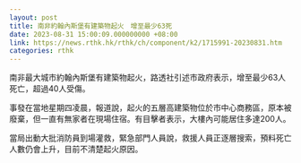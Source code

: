 ```yaml
---
layout: post
title: 南非約翰內斯堡有建築物起火　增至最少63死
date: 2023-08-31 15:00:09.000000000 +08:00
link: https://news.rthk.hk/rthk/ch/component/k2/1715991-20230831.htm
categories: rthk
---
```


南非最大城市約翰內斯堡有建築物起火，路透社引述市政府表示，增至最少63人死亡，超過40人受傷。

事發在當地星期四凌晨，報道說，起火的五層高建築物位於市中心商務區，原本被廢棄，但一直有無家者在現場住宿。有目擊者表示，大樓內可能居住多達200人。

當局出動大批消防員到場灌救，緊急部門人員說，救援人員正逐層搜索，預料死亡人數仍會上升，目前不清楚起火原因。
